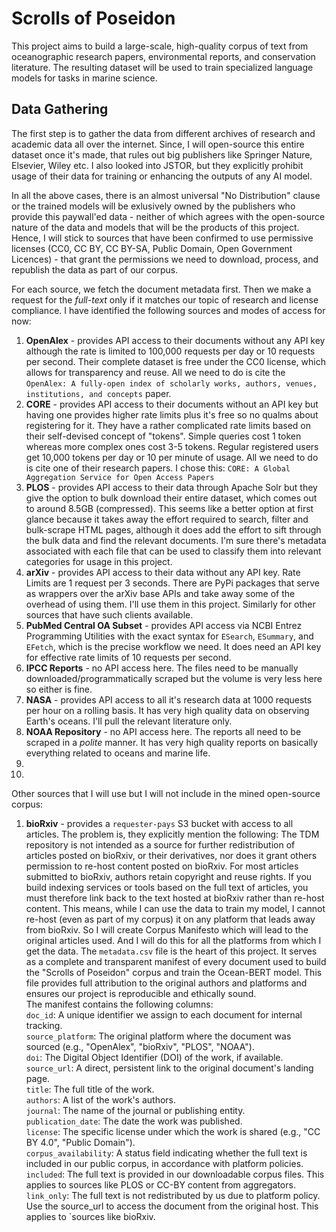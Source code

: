 # Scrolls of Poseidon
This project aims to build a large-scale, high-quality corpus of text from oceanographic research papers, environmental reports, and conservation literature. The resulting dataset will be used to train specialized language models for tasks in marine science.

## Data Gathering
The first step is to gather the data from different archives of research and academic data all over the internet. Since, I will open-source this entire dataset once it's made, that rules out big publishers like Springer Nature, Elsevier, Wiley etc. I also looked into JSTOR, but they explicitly prohibit usage of their data for training or enhancing the outputs of any AI model.  

In all the above cases, there is an almost universal "No Distribution" clause or the trained models will be exlusively owned by the publishers who provide this paywall'ed data - neither of which agrees with the open-source nature of the data and models that will be the products of this project. Hence, I will stick to sources that have been confirmed to use permissive licenses (CC0, CC BY, CC BY-SA, Public Domain, Open Government Licences) - that grant the permissions we need to download, process, and republish the data as part of our corpus. 

For each source, we fetch the document metadata first. Then we make a request for the *full-text* only if it matches our topic of research and license compliance. I have identified the following sources and modes of access for now:
1. **OpenAlex** - provides API access to their documents without any API key although the rate is limited to 100,000 requests per day or 10 requests per second. Their complete dataset is free under the CC0 license, which allows for transparency and reuse. All we need to do is cite the `OpenAlex: A fully-open index of scholarly works, authors, venues, institutions, and concepts` paper. 
2. **CORE**	- provides API access to their documents without an API key but having one provides higher rate limits plus it's free so no qualms about registering for it. They have a rather complicated rate limits based on their self-devised concept of "tokens". Simple queries cost 1 token whereas more complex ones cost 3-5 tokens. Regular registered users get 10,000 tokens per day or 10 per minute of usage. All we need to do is cite one of their research papers. I chose this: `CORE: A Global Aggregation Service for Open Access Papers`
3. **PLOS** - provides API access to their data through Apache Solr but they give the option to bulk download their entire dataset, which comes out to around 8.5GB (compressed). This seems like a better option at first glance because it takes away the effort required to search, filter and bulk-scrape HTML pages, although it does add the effort to sift through the bulk data and find the relevant documents. I'm sure there's metadata associated with each file that can be used to classify them into relevant categories for usage in this project.
4. **arXiv** - provides API access to their data without any API key. Rate Limits are 1 request per 3 seconds. There are PyPi packages that serve as wrappers over the arXiv base APIs and take away some of the overhead of using them. I'll use them in this project. Similarly for other sources that have such clients available.
5. **PubMed Central OA Subset** - provides API access via NCBI Entrez Programming Utilities with the exact syntax for `ESearch`, `ESummary`, and `EFetch`, which is the precise workflow we need. It does need an API key for effective rate limits of 10 requests per second.
6. **IPCC Reports** - no API access here. The files need to be manually downloaded/programmatically scraped but the volume is very less here so either is fine.
7. **NASA** - provides API access to all it's research data at 1000 requests per hour on a rolling basis. It has very high quality data on observing Earth's oceans. I'll pull the relevant literature only.
8. **NOAA Repository** - no API access here. The reports all need to be scraped in a *polite* manner. It has very high quality reports on basically everything related to oceans and marine life.
9. 
10. 

Other sources that I will use but I will not include in the mined open-source corpus:
1. **bioRxiv** - provides a `requester-pays` S3 bucket with access to all articles. The problem is, they explicitly mention the following: The TDM repository is not intended as a source for further redistribution of articles posted on bioRxiv, or their derivatives, nor does it grant others permission to re-host content posted on bioRxiv.  For most articles submitted to bioRxiv, authors retain copyright and reuse rights.  If you build indexing services or tools based on the full text of articles, you must therefore link back to the text hosted at bioRxiv rather than re-host content.
    This means, while I can use the data to train my model, I cannot re-host (even as part of my corpus) it on any platform that leads away from bioRxiv. So I will create Corpus Manifesto which will lead to the original articles used. And I will do this for all the platforms from which I get the data. The `metadata.csv` file is the heart of this project. It serves as a complete and transparent manifest of every document used to build the "Scrolls of Poseidon" corpus and train the Ocean-BERT model. This file provides full attribution to the original authors and platforms and ensures our project is reproducible and ethically sound.  
The manifest contains the following columns:  
`doc_id`: A unique identifier we assign to each document for internal tracking.  
`source_platform`: The original platform where the document was sourced (e.g., "OpenAlex", "bioRxiv", "PLOS", "NOAA").  
`doi`: The Digital Object Identifier (DOI) of the work, if available.  
`source_url`: A direct, persistent link to the original document's landing page.  
`title`: The full title of the work.  
`authors`: A list of the work's authors.  
`journal`: The name of the journal or publishing entity.  
`publication_date`: The date the work was published.  
`license`: The specific license under which the work is shared (e.g., "CC BY 4.0", "Public Domain").  
`corpus_availability`: A status field indicating whether the full text is included in our public corpus, in accordance with platform policies.  
`included`: The full text is provided in our downloadable corpus files. This applies to sources like PLOS or CC-BY content from aggregators.  
`link_only`: The full text is not redistributed by us due to platform policy. Use the source_url to access the document from the original host. This applies to `sources like bioRxiv.

